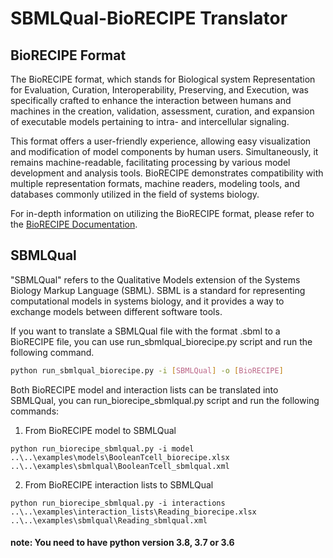 # SBMLQual-BioRECIPE Translator

## BioRECIPE Format

The BioRECIPE format, which stands for Biological system Representation for Evaluation, Curation, Interoperability, Preserving, and Execution, was specifically crafted to enhance the interaction between humans and machines in the creation, validation, assessment, curation, and expansion of executable models pertaining to intra- and intercellular signaling.

This format offers a user-friendly experience, allowing easy visualization and modification of model components by human users. Simultaneously, it remains machine-readable, facilitating processing by various model development and analysis tools. BioRECIPE demonstrates compatibility with multiple representation formats, machine readers, modeling tools, and databases commonly utilized in the field of systems biology.

For in-depth information on utilizing the BioRECIPE format, please refer to the [BioRECIPE Documentation](https://melody-biorecipe.readthedocs.io/en/latest/index.html).

## SBMLQual

"SBMLQual" refers to the Qualitative Models extension of the Systems Biology Markup Language (SBML). SBML is a standard for representing computational models in systems biology, and it provides a way to exchange models between different software tools.

If you want to translate a SBMLQual file with the format .sbml to a BioRECIPE file, you can use run_sbmlqual_biorecipe.py script and run the following command.
```bash
python run_sbmlqual_biorecipe.py -i [SBMLQual] -o [BioRECIPE]
```
Both BioRECIPE model and interaction lists can be translated into SBMLQual, you can run_biorecipe_sbmlqual.py script and run the following commands:

1. From BioRECIPE model to SBMLQual

```
python run_biorecipe_sbmlqual.py -i model ..\..\examples\models\BooleanTcell_biorecipe.xlsx  ..\..\examples\sbmlqual\BooleanTcell_sbmlqual.xml
```

2. From BioRECIPE interaction lists to SBMLQual

```
python run_biorecipe_sbmlqual.py -i interactions ..\..\examples\interaction_lists\Reading_biorecipe.xlsx ..\..\examples\sbmlqual\Reading_sbmlqual.xml
```

#### note: You need to have python version 3.8, 3.7 or 3.6 

